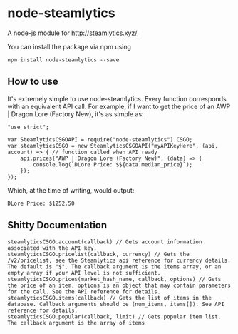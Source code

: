 # node-steamlytics
A node-js module for http://steamlytics.xyz/

You can install the package via npm using

	npm install node-steamlytics --save

How to use
-----------

It's extremely simple to use node-steamlytics. Every function corresponds with an equivalent API call. For example, if I want to get the price of an AWP | Dragon Lore (Factory New), it's as simple as:

	"use strict";

	var SteamlyticsCSGOAPI = require("node-steamlytics").CSGO;
	var steamlyticsCSGO = new SteamlyticsCSGOAPI("myAPIKeyHere", (api, account) => { // function called when API ready
		api.prices("AWP | Dragon Lore (Factory New)", (data) => {
			console.log(`DLore Price: $${data.median_price}`);
		});
	});

Which, at the time of writing, would output:

	DLore Price: $1252.50

Shitty Documentation
---------------------
	steamlyticsCSGO.account(callback) // Gets account information associated with the API key.
	steamlyticsCSGO.pricelist(callback, currency) // Gets the /v2/pricelist, see the Steamlytics api reference for currency details. The default is "$". The callback argument is the items array, or an empty array if your API level is not sufficient.
	steamlyticsCSGO.prices(market_hash_name, callback, options) // Gets the price of an item, options is an object that may contain parameters for the call. See the API reference for details.
	steamlyticsCSGO.items(callback) // Gets the list of items in the database. Callback arguments should be (num_items, items[]). See API reference for details.
	steamlyticsCSGO.popular(callback, limit) // Gets popular item list. The callback argument is the array of items